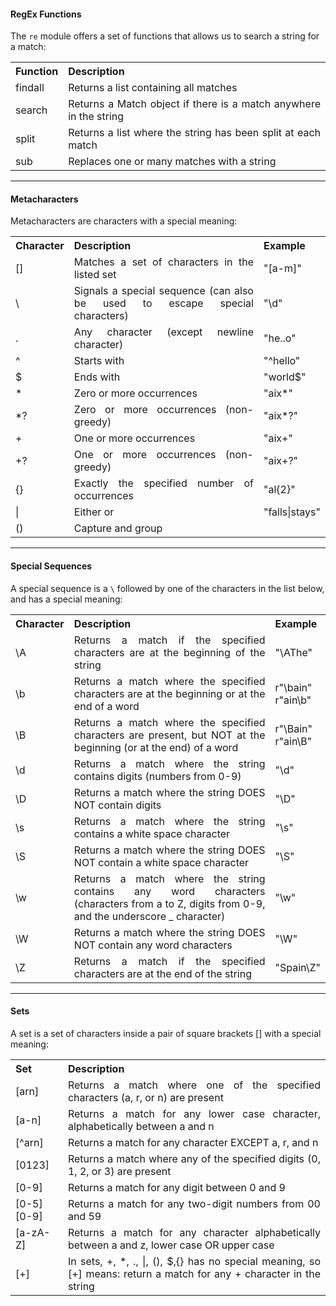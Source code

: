 <h4> RegEx Functions </h4>

The <code>re</code> module offers a set of functions that allows us to search a string for a match:

<table style="width:100%;text-align: justify;">
  <tr>
    <th>Function</th>
    <th>Description</th>
  </tr>
  <tr>
    <td>findall</td>
    <td>Returns a list containing all matches</td>
  </tr>
  <tr>
    <td>search</td>
    <td>Returns a Match object if there is a match anywhere in the string</td>
  </tr>
  <tr>
    <td>split</td>
    <td>Returns a list where the string has been split at each match</td>
  </tr>
  <tr>
    <td>sub</td>
    <td>Replaces one or many matches with a string</td>
  </tr>
</table>

<hr/>

<h4>Metacharacters</h4>
<p>Metacharacters are characters with a special meaning:</p>
<table style="width:100%;text-align: justify;">
  <tr>
    <th>Character</th>
    <th>Description</th>
    <th>Example</th>
  </tr>
  <tr>
    <td>[]</td>
    <td>Matches a set of characters in the listed set</td>
    <td>&quot;[a-m]&quot;</td>
  </tr>
  <tr>
    <td>\</td>
    <td>Signals a special sequence (can also be used to escape special characters)</td>
    <td>&quot;\d&quot;</td>
  </tr>
  <tr>
    <td>.</td>
    <td>Any character (except newline character)</td>
    <td>&quot;he..o&quot;</td>
  </tr>
  <tr>
    <td>^</td>
    <td>Starts with</td>
    <td>&quot;^hello&quot;</td>
  </tr>
  <tr>
    <td>$</td>
    <td>Ends with</td>
    <td>&quot;world$&quot;</td>
  </tr>
  <tr>
    <td>*</td>
    <td>Zero or more occurrences</td>
    <td>&quot;aix*&quot;</td>
  </tr>
  <tr>
    <td>*?</td>
    <td>Zero or more occurrences (non-greedy)</td>
    <td>&quot;aix*?&quot;</td>
  </tr>
  <tr>
    <td>+</td>
    <td>One or more occurrences</td>
    <td>&quot;aix+&quot;</td>
  </tr>
  <tr>
    <td>+?</td>
    <td>One or more occurrences (non-greedy)</td>
    <td>&quot;aix+?&quot;</td>
  </tr>
  <tr>
    <td>{}</td>
    <td>Exactly the specified number of occurrences</td>
    <td>&quot;al{2}&quot;</td>
  </tr>
  <tr>
    <td>|</td>
    <td>Either or</td>
    <td>&quot;falls|stays&quot;</td>
  </tr>
  <tr>
    <td>()</td>
    <td>Capture and group</td>
    <td></td>
  </tr>
</table>

<hr/>

<h4>Special Sequences</h4>

A special sequence is a <code>\\</code> followed by one of the characters in the list below, and has a special meaning:

<table style="width:100%;text-align: justify;">
    <tr>
        <th>Character</th>
        <th>Description</th>
        <th>Example</th>
    </tr>
    <tr>
        <td>\A</td>
        <td>Returns a match if the specified characters are at the beginning of the string</td>
        <td>&quot;\AThe&quot;</td>
    </tr>
    <tr>
        <td>\b</td>
        <td>Returns a match where the specified characters are at the beginning or at the end of a word</td>
        <td>r&quot;\bain&quot;<br>r&quot;ain\b&quot;</td>
    </tr>
    <tr>
        <td>\B</td>
        <td>Returns a match where the specified characters are present, but NOT at the beginning (or at the end) of a word</td>
        <td>r&quot;\Bain&quot;<br>r&quot;ain\B&quot;</td>
    </tr>
    <tr>
        <td>\d</td>
        <td>Returns a match where the string contains digits (numbers from 0-9)</td>
        <td>&quot;\d&quot;</td>
    </tr>
    <tr>
        <td>\D</td>
        <td>Returns a match where the string DOES NOT contain digits</td>
        <td>&quot;\D&quot;</td>
    </tr>
    <tr>
        <td>\s</td>
        <td>Returns a match where the string contains a white space character</td>
        <td>&quot;\s&quot;</td>
    </tr>
    <tr>
        <td>\S</td>
        <td>Returns a match where the string DOES NOT contain a white space character</td>
        <td>&quot;\S&quot;</td>
    </tr>
    <tr>
        <td>\w</td>
        <td>Returns a match where the string contains any word characters (characters from 
        a to Z, digits from 0-9, and the underscore _ character)</td>
        <td>&quot;\w&quot;</td>
    </tr>
    <tr>
        <td>\W</td>
        <td>Returns a match where the string DOES NOT contain any word characters</td>
        <td>&quot;\W&quot;</td>
    </tr>
    <tr>
        <td>\Z</td>
        <td>Returns a match if the specified characters are at the end of the string</td>
        <td>&quot;Spain\Z&quot;</td>
    </tr>
</table>

<hr/>

<h4>Sets</h4>
<p>A set is a set of characters inside a pair of square brackets [] with a special meaning:</p>
<table style="width:100%;text-align: justify;">
    <tr>
        <th>Set</th>
        <th>Description</th>
    </tr>
    <tr>
        <td>[arn]</td>
        <td>Returns a match where one of the specified characters (a, r, or n) are present</td>
    </tr>
    <tr>
        <td>[a-n]</td>
        <td>Returns a match for any lower case character, alphabetically between a and n</td>
    </tr>
    <tr>
        <td>[^arn]</td>
        <td>Returns a match for any character EXCEPT a, r, and n</td>
    </tr>
    <tr>
        <td>[0123]</td>
        <td>Returns a match where any of the specified digits (0, 1, 2, or 3) are present</td>
    </tr>
    <tr>
        <td>[0-9]</td>
        <td>Returns a match for any digit between 0 and 9</td>
    </tr>
    <tr>
        <td>[0-5][0-9]</td>
        <td>Returns a match for any two-digit numbers from 00 and 59</td>
    </tr>
    <tr>
        <td>[a-zA-Z]</td>
        <td>Returns a match for any character alphabetically between a and z, lower case OR upper case</td>
    </tr>
    <tr>
        <td>[+]</td>
        <td>In sets, +, *, ., |, (), $,{} has no special meaning, so [+] means: return a match for any + character in the string</td>
    </tr>
</table>
